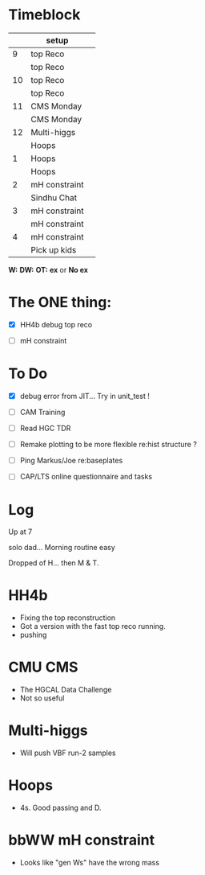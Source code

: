 # Timeblock

|     | setup         |     |
| --- | ------------- | --- |
| 9   | top Reco      |     |
|     | top Reco      |     |
| 10  | top Reco      |     |
|     | top Reco      |     |
| 11  | CMS Monday    |     |
|     | CMS Monday    |     |
| 12  | Multi-higgs   |     |
|     | Hoops         |     |
| 1   | Hoops         |     |
|     | Hoops         |     |
| 2   | mH constraint |     |
|     | Sindhu Chat   |     |
| 3   | mH constraint |     |
|     | mH constraint |     |
| 4   | mH constraint |     |
|     | Pick up kids  |     |

**W:**
**DW:**
**OT:**
**ex** or **No ex**

# The ONE thing: 
- [x] HH4b debug top reco
- [ ] mH constraint


# To Do
- [x] debug error from JIT... Try in unit_test ! 
- [ ] CAM Training
- [ ] Read HGC TDR
- [ ] Remake plotting to be more flexible re:hist structure ? 
- [ ] Ping Markus/Joe re:baseplates
- [ ] CAP/LTS online questionnaire and tasks


# Log

Up at 7 

solo dad... Morning routine easy

Dropped of H... then M & T. 

# HH4b
- Fixing the top reconstruction
- Got a version with the fast top reco running.
- pushing


# CMU CMS
- The HGCAL Data Challenge
- Not so useful

# Multi-higgs
- Will push VBF run-2 samples

# Hoops
- 4s. Good passing and D.

# bbWW mH constraint
- Looks like "gen Ws" have the wrong mass


